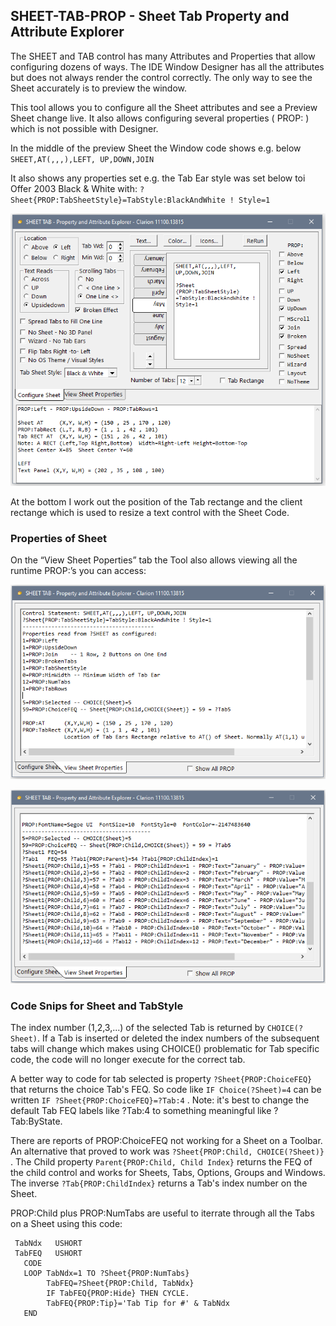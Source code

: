 ## SHEET-TAB-PROP - Sheet Tab Property and Attribute Explorer

 The SHEET and TAB control has many Attributes and Properties that allow configuring dozens of ways. The IDE Window Designer has all the attributes but does not always render the control correctly. The only way to see the Sheet accurately is to preview the window.

 This tool allows you to configure all the Sheet attributes and see a Preview Sheet change live. It also allows configuring several properties ( PROP: ) which is not possible with Designer.

 In the middle of the preview Sheet the Window code shows e.g. below ```SHEET,AT(,,,),LEFT, UP,DOWN,JOIN ```

It also shows any properties set e.g. the Tab Ear style was set below toi Offer 2003 Black & White with: ```?Sheet{PROP:TabSheetStyle}=TabStyle:BlackAndWhite ! Style=1```

![readme1](images/readme1.png)

At the bottom I work out the position of the Tab rectange and the client rectange which is used to resize a text control with the Sheet Code.

### Properties of Sheet

On the “View Sheet Poperties” tab the Tool also allows viewing all the runtime PROP:’s you can access:

![readme2](images/readme2.png)

![readme3](images/readme3.png)

### Code Snips for Sheet and TabStyle

The index number (1,2,3,...) of the selected Tab is returned by ```CHOICE(?Sheet)```. If a Tab is inserted or deleted the index numbers of the subsequent tabs will change which makes using CHOICE() problematic for Tab specific code, the code will no longer execute for the correct tab.

 A better way to code for tab selected is property ```?Sheet{PROP:ChoiceFEQ}``` that returns the choice Tab's FEQ. So code like ```IF Choice(?Sheet)=4``` can be written ```IF ?Sheet{PROP:ChoiceFEQ}=?Tab:4``` . Note: it's best to change the default Tab FEQ labels like ?Tab:4 to something meaningful like ?Tab:ByState.

 There are reports of PROP:ChoiceFEQ not working for a Sheet on a Toolbar. An alternative that proved to work was ```?Sheet{PROP:Child, CHOICE(?Sheet)}``` . The Child property ```Parent{PROP:Child, Child Index}``` returns the FEQ of the child control and works for Sheets, Tabs, Options, Groups and Windows. The inverse ```?Tab{PROP:ChildIndex}``` returns a Tab's index number on the Sheet.

 PROP:Child plus PROP:NumTabs are useful to iterrate through all the Tabs on a Sheet using this code:
```Clarion
 TabNdx   USHORT
 TabFEQ   USHORT
   CODE
   LOOP TabNdx=1 TO ?Sheet{PROP:NumTabs}
        TabFEQ=?Sheet{PROP:Child, TabNdx}  
        IF TabFEQ{PROP:Hide} THEN CYCLE.
        TabFEQ{PROP:Tip}='Tab Tip for #' & TabNdx
   END
   ```
